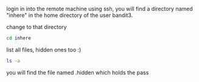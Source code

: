 login in into the remote machine using ssh, you will find a directory named "inhere" in the home directory of the user bandit3.

change to that directory

```bash
cd inhere
```

list all files, hidden ones too :)

```bash
ls -a
```

you will find the file named .hidden which holds the pass
